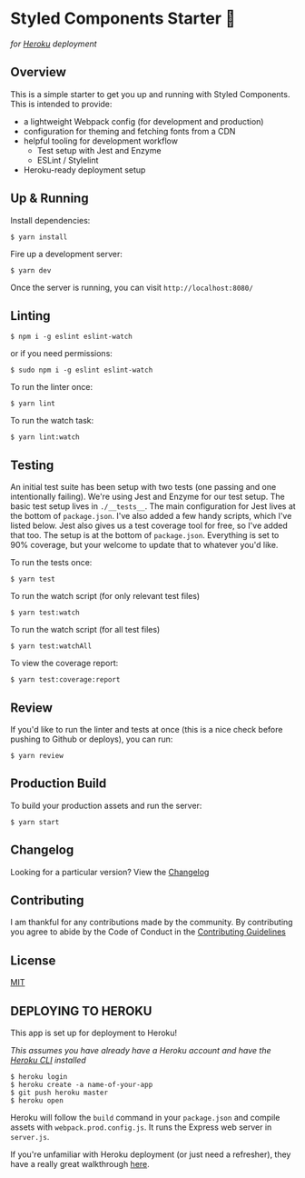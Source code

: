 # Styled Components Starter 💅

_for [Heroku](https://www.heroku.com/) deployment_

## Overview

This is a simple starter to get you up and running with Styled Components. This is intended to provide:

* a lightweight Webpack config (for development and production)
* configuration for theming and fetching fonts from a CDN
* helpful tooling for development workflow
  * Test setup with Jest and Enzyme
  * ESLint / Stylelint
* Heroku-ready deployment setup

## Up & Running

Install dependencies:

```
$ yarn install
```

Fire up a development server:

```
$ yarn dev
```

Once the server is running, you can visit `http://localhost:8080/`

## Linting

```
$ npm i -g eslint eslint-watch
```

or if you need permissions:

```
$ sudo npm i -g eslint eslint-watch
```

To run the linter once:

```
$ yarn lint
```

To run the watch task:

```
$ yarn lint:watch
```

## Testing

An initial test suite has been setup with two tests (one passing and one intentionally failing).
We're using Jest and Enzyme for our test setup. The basic test setup lives in `./__tests__`.
The main configuration for Jest lives at the bottom of `package.json`. I've also added a few
handy scripts, which I've listed below. Jest also gives us a test coverage tool for free, so I've added that too. The setup is at the bottom of `package.json`. Everything is set to 90% coverage, but your welcome to update that to whatever you'd like.

To run the tests once:

```
$ yarn test
```

To run the watch script (for only relevant test files)

```
$ yarn test:watch
```

To run the watch script (for all test files)

```
$ yarn test:watchAll
```

To view the coverage report:

```
$ yarn test:coverage:report
```

## Review

If you'd like to run the linter and tests at once (this is a nice check before pushing to Github or deploys), you can run:

```
$ yarn review
```

## Production Build

To build your production assets and run the server:

```
$ yarn start
```

## Changelog

Looking for a particular version? View the [Changelog](CHANGELOG.mb)

## Contributing

I am thankful for any contributions made by the community. By contributing you agree to abide by the Code of Conduct in the [Contributing Guidelines](.github/CONTRIBUTING.md)

## License

[MIT](LICENSE)

## DEPLOYING TO HEROKU

This app is set up for deployment to Heroku!

_This assumes you have already have a Heroku account and have the [Heroku CLI](https://devcenter.heroku.com/articles/heroku-cli) installed_

```
$ heroku login
$ heroku create -a name-of-your-app
$ git push heroku master
$ heroku open
```

Heroku will follow the `build` command in your `package.json` and compile assets with `webpack.prod.config.js`. It runs the Express web server in `server.js`.

If you're unfamiliar with Heroku deployment (or just need a refresher), they have a really great walkthrough [here](https://devcenter.heroku.com/articles/getting-started-with-nodejs#introduction).
